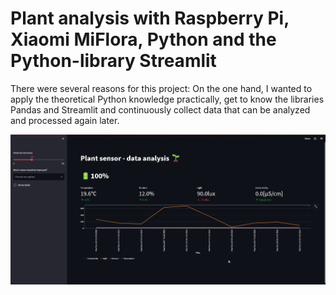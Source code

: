 # Plant analysis with Raspberry Pi, Xiaomi MiFlora, Python and the Python-library Streamlit

There were several reasons for this project: On the one hand, I wanted to apply the theoretical Python knowledge practically,
get to know the libraries Pandas and Streamlit and continuously collect data that can be analyzed and processed again later.

![Algorithm schema](./images/landing_page.jpg)
